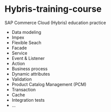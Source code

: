 # Hybris-training-course
SAP Commerce Cloud (Hybris) education practice
 - Data modeling
 - Impex
 - Flexible Seach
 - Facade
 - Service
 - Event & Listener
 - Action
 - Business process
 - Dynamic attributes
 - Validation
 - Product Catalog Management (PCM)
 - Transaction
 - Cache
 - Integration tests
 - ...
